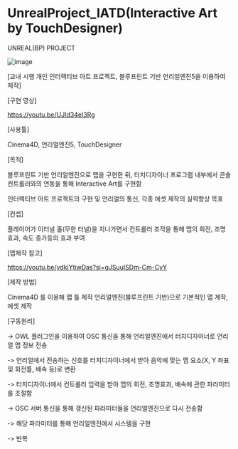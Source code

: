 # UnrealProject_IATD(Interactive Art by TouchDesigner)
UNREAL(BP) PROJECT


![image](https://github.com/user-attachments/assets/2e5d4c78-0088-4319-a5b2-ecd5689c473a)


[교내 시행 개인 인터랙티브 아트 프로젝트, 블루프린트 기반 언리얼엔진5을 이용하여 제작]





[구현 영상]

https://youtu.be/UJId34eI3Rg





[사용툴]

Cinema4D, 언리얼엔진5, TouchDesigner






[목적]

블루프린트 기반 언리얼엔진으로 맵을 구현한 뒤, 터치디자이너 프로그램 내부에서 콘솔 컨트롤러와의 연동을 통해 Interactive Art를 구현함

인터렉티브 아트 프로젝트의 구현 및 언리얼의 통신, 각종 에셋 제작의 실력향상 목표





[컨셉]

플레이어가 이터널 홀(무한 터널)을 지나가면서 컨트롤러 조작을 통해 맵의 회전, 조명효과, 속도 증가등의 효과 부여






[맵제작 참고]

https://youtu.be/ydkiYtiwDas?si=gJSuuISDm-Cm-CyY





[제작 방법]

Cinema4D 를 이용해 맵 틀 제작
언리얼엔진(블루프린트 기반)으로 기본적인 맵 제작, 에셋 제작 





[구동원리]

-> OWL 플러그인을 이용하여 OSC 통신을 통해 언리얼엔진에서 터치디자이너로 언리얼 맵 정보 전송 

-> 언리얼에서 전송하는 신호를 터치디자이너에서 받아 음악에 맞는 맵 요소(X, Y 좌표 및 회전률, 배속 등)로 변환

-> 터치디자이너에서 컨트롤러 입력을 받아 맵의 회전, 조명효과, 배속에 관한 파라미터를 조절함

-> OSC 서버 통신을 통해 갱신된 파라미터들을 언리얼엔진으로 다시 전송함

-> 해당 파라미터를 통해 언리얼엔진에서 시스템을 구현

-> 반복

